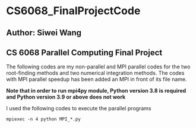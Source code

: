 # CS6068_FinalProjectCode
## Author: Siwei Wang
## CS 6068 Parallel Computing Final Project

The following codes are my non-parallel and MPI parallel codes for the two root-finding methods and two numerical integration methods. 
The codes with MPI parallel speedup has been added an MPI in front of its file name. 

**Note that in order to run mpi4py module, Python version 3.8 is required and Python version 3.9 or above does not work**

I used the following codes to execute the parallel programs
```
mpiexec -n 4 python MPI_*.py
```
